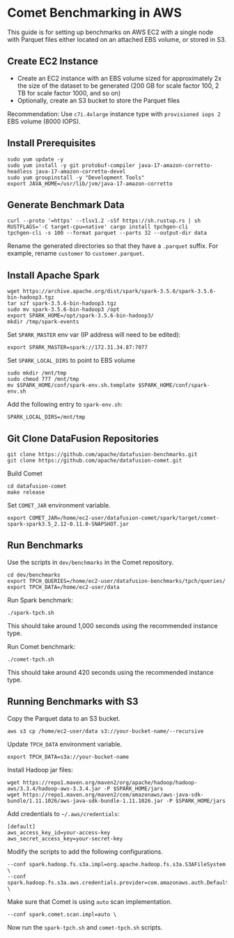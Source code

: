 <!--
Licensed to the Apache Software Foundation (ASF) under one
or more contributor license agreements.  See the NOTICE file
distributed with this work for additional information
regarding copyright ownership.  The ASF licenses this file
to you under the Apache License, Version 2.0 (the
"License"); you may not use this file except in compliance
with the License.  You may obtain a copy of the License at

  http://www.apache.org/licenses/LICENSE-2.0

Unless required by applicable law or agreed to in writing,
software distributed under the License is distributed on an
"AS IS" BASIS, WITHOUT WARRANTIES OR CONDITIONS OF ANY
KIND, either express or implied.  See the License for the
specific language governing permissions and limitations
under the License.
-->

# Comet Benchmarking in AWS

This guide is for setting up benchmarks on AWS EC2 with a single node with Parquet files either located on an
attached EBS volume, or stored in S3.

## Create EC2 Instance

- Create an EC2 instance with an EBS volume sized for approximately 2x the size of
  the dataset to be generated (200 GB for scale factor 100, 2 TB for scale factor 1000, and so on)
- Optionally, create an S3 bucket to store the Parquet files

Recommendation: Use `c7i.4xlarge` instance type with `provisioned iops 2` EBS volume (8000 IOPS).

## Install Prerequisites

```shell
sudo yum update -y
sudo yum install -y git protobuf-compiler java-17-amazon-corretto-headless java-17-amazon-corretto-devel
sudo yum groupinstall -y "Development Tools"
export JAVA_HOME=/usr/lib/jvm/java-17-amazon-corretto
```

## Generate Benchmark Data

```shell
curl --proto '=https' --tlsv1.2 -sSf https://sh.rustup.rs | sh
RUSTFLAGS='-C target-cpu=native' cargo install tpchgen-cli
tpchgen-cli -s 100 --format parquet --parts 32 --output-dir data
```

Rename the generated directories so that they have a `.parquet` suffix. For example, rename `customer` to
`customer.parquet`.

## Install Apache Spark

```shell
wget https://archive.apache.org/dist/spark/spark-3.5.6/spark-3.5.6-bin-hadoop3.tgz
tar xzf spark-3.5.6-bin-hadoop3.tgz
sudo mv spark-3.5.6-bin-hadoop3 /opt
export SPARK_HOME=/opt/spark-3.5.6-bin-hadoop3/
mkdir /tmp/spark-events
```

Set `SPARK_MASTER` env var (IP address will need to be edited):

```shell
export SPARK_MASTER=spark://172.31.34.87:7077
```

Set `SPARK_LOCAL_DIRS` to point to EBS volume

```shell
sudo mkdir /mnt/tmp
sudo chmod 777 /mnt/tmp
mv $SPARK_HOME/conf/spark-env.sh.template $SPARK_HOME/conf/spark-env.sh
```

Add the following entry to `spark-env.sh`:

```shell
SPARK_LOCAL_DIRS=/mnt/tmp
```

## Git Clone DataFusion Repositories

```shell
git clone https://github.com/apache/datafusion-benchmarks.git
git clone https://github.com/apache/datafusion-comet.git
```

Build Comet

```shell
cd datafusion-comet
make release
```

Set `COMET_JAR` environment variable.

```shell
export COMET_JAR=/home/ec2-user/datafusion-comet/spark/target/comet-spark-spark3.5_2.12-0.11.0-SNAPSHOT.jar
```

## Run Benchmarks

Use the scripts in `dev/benchmarks` in the Comet repository.

```shell
cd dev/benchmarks
export TPCH_QUERIES=/home/ec2-user/datafusion-benchmarks/tpch/queries/
export TPCH_DATA=/home/ec2-user/data
```

Run Spark benchmark:

```shell
./spark-tpch.sh
```

This should take around 1,000 seconds using the recommended instance type.

Run Comet benchmark:

```shell
./comet-tpch.sh
```

This should take around 420 seconds using the recommended instance type.

## Running Benchmarks with S3

Copy the Parquet data to an S3 bucket.

```shell
aws s3 cp /home/ec2-user/data s3://your-bucket-name/--recursive
```

Update `TPCH_DATA` environment variable.

```shell
export TPCH_DATA=s3a://your-bucket-name
```

Install Hadoop jar files:

```shell
wget https://repo1.maven.org/maven2/org/apache/hadoop/hadoop-aws/3.3.4/hadoop-aws-3.3.4.jar -P $SPARK_HOME/jars
wget https://repo1.maven.org/maven2/com/amazonaws/aws-java-sdk-bundle/1.11.1026/aws-java-sdk-bundle-1.11.1026.jar -P $SPARK_HOME/jars
```

Add credentials to `~/.aws/credentials`:

```shell
[default]
aws_access_key_id=your-access-key
aws_secret_access_key=your-secret-key
```

Modify the scripts to add the following configurations.

```shell
--conf spark.hadoop.fs.s3a.impl=org.apache.hadoop.fs.s3a.S3AFileSystem \
--conf spark.hadoop.fs.s3a.aws.credentials.provider=com.amazonaws.auth.DefaultAWSCredentialsProviderChain \
```

Make sure that Comet is using `auto` scan implementation.

```shell
--conf spark.comet.scan.impl=auto \
```

Now run the `spark-tpch.sh` and `comet-tpch.sh` scripts.
